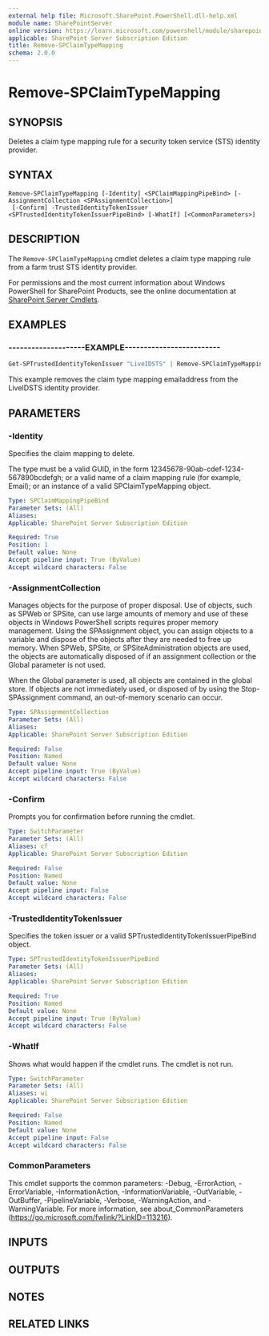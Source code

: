 ```yaml
---
external help file: Microsoft.SharePoint.PowerShell.dll-help.xml
module name: SharePointServer
online version: https://learn.microsoft.com/powershell/module/sharepoint-server/remove-spclaimtypemapping
applicable: SharePoint Server Subscription Edition
title: Remove-SPClaimTypeMapping
schema: 2.0.0
---
```


# Remove-SPClaimTypeMapping

## SYNOPSIS
Deletes a claim type mapping rule for a security token service (STS) identity provider.


## SYNTAX

```
Remove-SPClaimTypeMapping [-Identity] <SPClaimMappingPipeBind> [-AssignmentCollection <SPAssignmentCollection>]
 [-Confirm] -TrustedIdentityTokenIssuer <SPTrustedIdentityTokenIssuerPipeBind> [-WhatIf] [<CommonParameters>]
```

## DESCRIPTION
The `Remove-SPClaimTypeMapping` cmdlet deletes a claim type mapping rule from a farm trust STS identity provider.

For permissions and the most current information about Windows PowerShell for SharePoint Products, see the online documentation at [SharePoint Server Cmdlets](https://learn.microsoft.com/powershell/sharepoint/sharepoint-server/sharepoint-server-cmdlets).


## EXAMPLES

### --------------------EXAMPLE-------------------------
```powershell
Get-SPTrustedIdentityTokenIssuer "LiveIDSTS" | Remove-SPClaimTypeMapping "http://schemas.xmlsoap.org/ws/2005/05/identity/claims/emailaddress" 
```

This example removes the claim type mapping emailaddress from the LiveIDSTS identity provider.


## PARAMETERS

### -Identity
Specifies the claim mapping to delete.

The type must be a valid GUID, in the form 12345678-90ab-cdef-1234-567890bcdefgh; or a valid name of a claim mapping rule (for example, Email); or an instance of a valid SPClaimTypeMapping object.

```yaml
Type: SPClaimMappingPipeBind
Parameter Sets: (All)
Aliases: 
Applicable: SharePoint Server Subscription Edition

Required: True
Position: 1
Default value: None
Accept pipeline input: True (ByValue)
Accept wildcard characters: False
```

### -AssignmentCollection
Manages objects for the purpose of proper disposal. Use of objects, such as SPWeb or SPSite, can use large amounts of memory and use of these objects in Windows PowerShell scripts requires proper memory management. Using the SPAssignment object, you can assign objects to a variable and dispose of the objects after they are needed to free up memory. When SPWeb, SPSite, or SPSiteAdministration objects are used, the objects are automatically disposed of if an assignment collection or the Global parameter is not used.

When the Global parameter is used, all objects are contained in the global store. If objects are not immediately used, or disposed of by using the Stop-SPAssignment command, an out-of-memory scenario can occur.

```yaml
Type: SPAssignmentCollection
Parameter Sets: (All)
Aliases: 
Applicable: SharePoint Server Subscription Edition

Required: False
Position: Named
Default value: None
Accept pipeline input: True (ByValue)
Accept wildcard characters: False
```

### -Confirm
Prompts you for confirmation before running the cmdlet.

```yaml
Type: SwitchParameter
Parameter Sets: (All)
Aliases: cf
Applicable: SharePoint Server Subscription Edition

Required: False
Position: Named
Default value: None
Accept pipeline input: False
Accept wildcard characters: False
```

### -TrustedIdentityTokenIssuer
Specifies the token issuer or a valid SPTrustedIdentityTokenIssuerPipeBind object.

```yaml
Type: SPTrustedIdentityTokenIssuerPipeBind
Parameter Sets: (All)
Aliases: 
Applicable: SharePoint Server Subscription Edition

Required: True
Position: Named
Default value: None
Accept pipeline input: True (ByValue)
Accept wildcard characters: False
```

### -WhatIf
Shows what would happen if the cmdlet runs.
The cmdlet is not run.

```yaml
Type: SwitchParameter
Parameter Sets: (All)
Aliases: wi
Applicable: SharePoint Server Subscription Edition

Required: False
Position: Named
Default value: None
Accept pipeline input: False
Accept wildcard characters: False
```

### CommonParameters
This cmdlet supports the common parameters: -Debug, -ErrorAction, -ErrorVariable, -InformationAction, -InformationVariable, -OutVariable, -OutBuffer, -PipelineVariable, -Verbose, -WarningAction, and -WarningVariable. For more information, see about_CommonParameters (https://go.microsoft.com/fwlink/?LinkID=113216).

## INPUTS

## OUTPUTS

## NOTES

## RELATED LINKS
